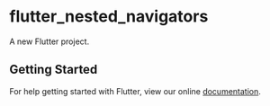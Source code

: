 # flutter_nested_navigators

A new Flutter project.

## Getting Started

For help getting started with Flutter, view our online
[documentation](http://flutter.io/).
